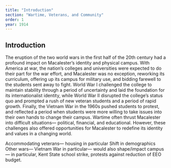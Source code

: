 ```yaml
---
title: "Introduction"
section: "Wartime, Veterans, and Community"
order: 1
year: 1914
---
```

## Introduction

The eruption of the two world wars in the first half of the 20th century had a profound impact on Macalester’s identity and physical campus. With America at war, the nation’s colleges and universities were expected to do their part for the war effort, and Macalester was no exception, reworking its curriculum, offering up its campus for military use, and bidding farewell to the students sent away to fight. World War I challenged the college to maintain stability through a period of uncertainty and laid the foundation for its internationalist identity, while World War II disrupted the college’s status quo and prompted a rush of new veteran students and a period of rapid growth. Finally, the Vietnam War in the 1960s pushed students to protest, and reflected a period when students were more willing to take issues into their own hands to change their campus.
Wartime often thrust Macalester into difficult situations— political, financial, and educational. However, these challenges also offered opportunities for Macalester to redefine its identity and values in a changing world. 

Accommodating veterans— housing in particular 
Shift in demographics 
Other wars— Vietnam War in particular— would also shape/impact campus—  in particular, Kent State school strike, protests against reduction of EEO budget.
